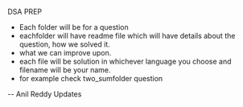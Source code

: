 DSA PREP
- Each folder will be for a question
- eachfolder will have readme file which will have details about the question, how we solved it.
- what we can improve upon.
- each file will be solution in whichever language you choose and filename will be your name.
- for example check two_sumfolder question


-- Anil Reddy Updates